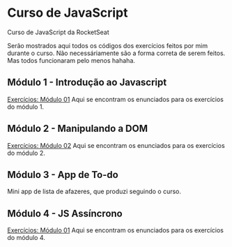 # Curso de JavaScript
Curso de JavaScript da RocketSeat

Serão mostrados aqui todos os códigos dos exercícios feitos por mim durante o curso. Não necessáriamente são a forma correta de serem feitos. Mas todos funcionaram pelo menos hahaha. 

## Módulo 1 - Introdução ao Javascript
[Exercícios: Módulo 01](https://skylab.rocketseat.com.br/api/files/1566498717618.pdf)
Aqui se encontram os enunciados para os exercícios do módulo 1.

## Módulo 2 - Manipulando a DOM
[Exercícios: Módulo 02](https://skylab.rocketseat.com.br/api/files/1566499161406.pdf)
Aqui se encontram os enunciados para os exercícios do módulo 2.

## Módulo 3 - App de To-do
Mini app de lista de afazeres, que produzi seguindo o curso.

## Módulo 4 - JS Assíncrono
[Exercícios: Módulo 01](https://skylab.rocketseat.com.br/api/files/1566499182493.pdf)
Aqui se encontram os enunciados para os exercícios do módulo 4.
